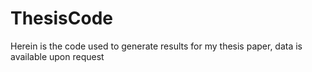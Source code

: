 # ThesisCode
Herein is the code used to generate results for my thesis paper, data is available upon request

